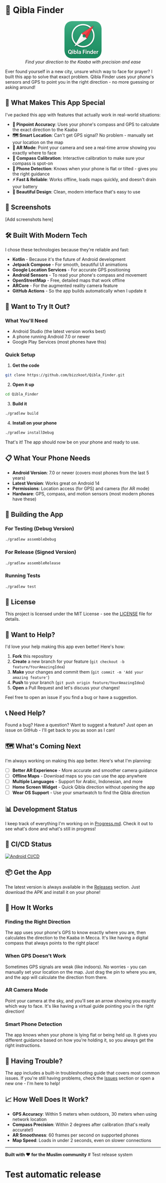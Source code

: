 # 🕋 Qibla Finder

<div align="center">
  <img src="master_icon.png" alt="Qibla Finder Icon" width="120" height="120">
  <br>
  <em>Find your direction to the Kaaba with precision and ease</em>
</div>

Ever found yourself in a new city, unsure which way to face for prayer? I built this app to solve that exact problem. Qibla Finder uses your phone's sensors and GPS to point you in the right direction - no more guessing or asking around!

## 🌟 What Makes This App Special

I've packed this app with features that actually work in real-world situations:

- **🎯 Pinpoint Accuracy**: Uses your phone's compass and GPS to calculate the exact direction to the Kaaba
- **🗺️ Smart Location**: Can't get GPS signal? No problem - manually set your location on the map
- **📱 AR Mode**: Point your camera and see a real-time arrow showing you exactly where to face
- **🧭 Compass Calibration**: Interactive calibration to make sure your compass is spot-on
- **📐 Phone Detection**: Knows when your phone is flat or tilted - gives you the right guidance
- **⚡ Fast & Reliable**: Works offline, loads maps quickly, and doesn't drain your battery
- **🎨 Beautiful Design**: Clean, modern interface that's easy to use

## 📱 Screenshots

[Add screenshots here]

## 🛠️ Built With Modern Tech

I chose these technologies because they're reliable and fast:

- **Kotlin** - Because it's the future of Android development
- **Jetpack Compose** - For smooth, beautiful UI animations
- **Google Location Services** - For accurate GPS positioning
- **Android Sensors** - To read your phone's compass and movement
- **OpenStreetMap** - Free, detailed maps that work offline
- **ARCore** - For the augmented reality camera feature
- **GitHub Actions** - So the app builds automatically when I update it

## 🚀 Want to Try It Out?

### What You'll Need
- Android Studio (the latest version works best)
- A phone running Android 7.0 or newer
- Google Play Services (most phones have this)

### Quick Setup

1. **Get the code**
```bash
git clone https://github.com/bizzkoot/Qibla_Finder.git
```

2. **Open it up**
```bash
cd Qibla_Finder
```

3. **Build it**
```bash
./gradlew build
```

4. **Install on your phone**
```bash
./gradlew installDebug
```

That's it! The app should now be on your phone and ready to use.

## 📋 What Your Phone Needs

- **Android Version**: 7.0 or newer (covers most phones from the last 5 years)
- **Latest Version**: Works great on Android 14
- **Permissions**: Location access (for GPS) and camera (for AR mode)
- **Hardware**: GPS, compass, and motion sensors (most modern phones have these)

## 🔧 Building the App

### For Testing (Debug Version)
```bash
./gradlew assembleDebug
```

### For Release (Signed Version)
```bash
./gradlew assembleRelease
```

### Running Tests
```bash
./gradlew test
```

## 📄 License

This project is licensed under the MIT License - see the [LICENSE](LICENSE) file for details.

## 🤝 Want to Help?

I'd love your help making this app even better! Here's how:

1. **Fork** this repository
2. **Create** a new branch for your feature (`git checkout -b feature/YourAmazingIdea`)
3. **Make** your changes and commit them (`git commit -m 'Add your amazing feature'`)
4. **Push** to your branch (`git push origin feature/YourAmazingIdea`)
5. **Open** a Pull Request and let's discuss your changes!

Feel free to open an issue if you find a bug or have a suggestion.

## 📞 Need Help?

Found a bug? Have a question? Want to suggest a feature? Just open an issue on GitHub - I'll get back to you as soon as I can!

## 🗺️ What's Coming Next

I'm always working on making this app better. Here's what I'm planning:

- [ ] **Better AR Experience** - More accurate and smoother camera guidance
- [ ] **Offline Maps** - Download maps so you can use the app anywhere
- [ ] **Multiple Languages** - Support for Arabic, Indonesian, and more
- [ ] **Home Screen Widget** - Quick Qibla direction without opening the app
- [ ] **Wear OS Support** - Use your smartwatch to find the Qibla direction

## 📊 Development Status

I keep track of everything I'm working on in [Progress.md](Progress.md). Check it out to see what's done and what's still in progress!

## 🔄 CI/CD Status

[![Android CI/CD](https://github.com/bizzkoot/Qibla_Finder/workflows/Android%20CI/CD/badge.svg)](https://github.com/bizzkoot/Qibla_Finder/actions)

## 📦 Get the App

The latest version is always available in the [Releases](https://github.com/bizzkoot/Qibla_Finder/releases) section. Just download the APK and install it on your phone!

## 🎯 How It Works

### Finding the Right Direction
The app uses your phone's GPS to know exactly where you are, then calculates the direction to the Kaaba in Mecca. It's like having a digital compass that always points to the right place!

### When GPS Doesn't Work
Sometimes GPS signals are weak (like indoors). No worries - you can manually set your location on the map. Just drag the pin to where you are, and the app will calculate the direction from there.

### AR Camera Mode
Point your camera at the sky, and you'll see an arrow showing you exactly which way to face. It's like having a virtual guide pointing you in the right direction!

### Smart Phone Detection
The app knows when your phone is lying flat or being held up. It gives you different guidance based on how you're holding it, so you always get the right instructions.

## 🚨 Having Trouble?

The app includes a built-in troubleshooting guide that covers most common issues. If you're still having problems, check the [Issues](https://github.com/bizzkoot/Qibla_Finder/issues) section or open a new one - I'm here to help!

## 📈 How Well Does It Work?

- **GPS Accuracy**: Within 5 meters when outdoors, 30 meters when using network location
- **Compass Precision**: Within 2 degrees after calibration (that's really accurate!)
- **AR Smoothness**: 60 frames per second on supported phones
- **Map Speed**: Loads in under 2 seconds, even on slower connections

---

**Built with ❤️ for the Muslim community** # Test release system
# Test automatic release
